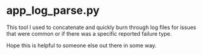 # app_log_parse.py
This tool I used to concatenate and quickly burn through log files for issues that were common or if there was a specific reported failure type.

Hope this is helpful to someone else out there in some way.
